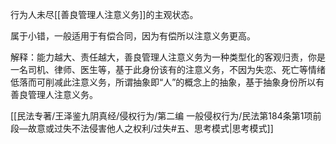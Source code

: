 行为人未尽[[善良管理人注意义务]]的主观状态。

属于小错，一般适用于有偿合同，因为有偿所以注意义务更高。

解释：能力越大、责任越大，善良管理人注意义务为一种类型化的客观归责，你是一名司机、律师、医生等，基于此身份该有的注意义务，不因为失恋、死亡等情绪低落而可削减此注意义务，所谓抽象即“人”的概念上的抽象，基于抽象身份所以有善良管理人注意义务。

[[民法专著/王泽鉴九阴真经/侵权行为/第二编 一般侵权行为/民法第184条第1项前段—故意或过失不法侵害他人之权利/过失#五、思考模式|思考模式]]
